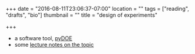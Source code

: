 +++
date = "2016-08-11T23:06:37-07:00"
location = ""
tags = ["reading", "drafts", "bio"]
thumbnail = ""
title = "design of experiments"

+++

* a software tool, [pyDOE](https://github.com/tisimst/pyDOE)
* some [lecture notes on the topic](https://github.com/fcampelo/Design-and-Analysis-of-Experiments/tree/master/00-CourseIntro)
